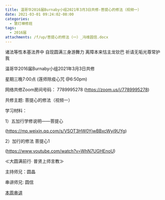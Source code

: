 ```yaml
---
title: 温哥华2016届Burnaby小组2021年3月3日共修-菩提心的修法（视频一）
date: 2021-03-01 09:24:02-08:00
categories:
  - 慧灯禅修班
tags:
  - 2016届
attachments: /f/up/菩提心的修法（一）_冯维圆信.docx
---
```

诸法等性本基法界中 自现圆满三身游舞力 离障本来怙主龙钦巴 祈请无垢光尊常护我

温哥华2016届Burnaby小组2021年3月3日共修 

星期三晚7:00点 (莲师除疫心咒 @6:50pm)

网络共修Zoom房间号码： 7789995278 (<https://zoom.us/j/7789995278>)

共修主题: 菩提心的修法（视频一）


学习材料：

1）五加行学修说明——菩提心

(<https://mp.weixin.qq.com/s/VSOT3HW0YjwBBxcWyi9UYg>)


2）加行的修法 菩提心1

(<https://www.youtube.com/watch?v=WhN7UGHEnoU>)


≪大圆满前行∙ 普贤上师言教≫ 　


主持师兄：圆晶

串讲师兄: 圆信

[本周串讲](https://s3.ca-central-1.wasabisys.com/hddata/f.huidengchanxiu.net/hdv/f/up/菩提心的修法（一）_冯维圆信.docx)